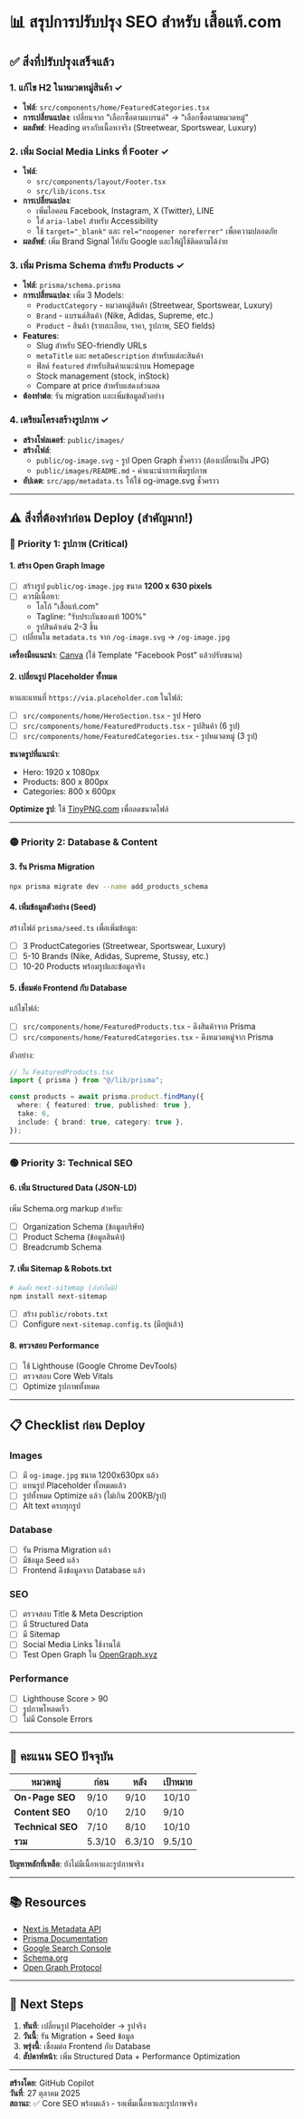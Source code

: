 # 📊 สรุปการปรับปรุง SEO สำหรับ เสื้อแท้.com

## ✅ สิ่งที่ปรับปรุงเสร็จแล้ว

### 1. แก้ไข H2 ในหมวดหมู่สินค้า ✓

- **ไฟล์**: `src/components/home/FeaturedCategories.tsx`
- **การเปลี่ยนแปลง**: เปลี่ยนจาก "เลือกซื้อตามแบรนด์" → "เลือกซื้อตามหมวดหมู่"
- **ผลลัพธ์**: Heading ตรงกับเนื้อหาจริง (Streetwear, Sportswear, Luxury)

### 2. เพิ่ม Social Media Links ที่ Footer ✓

- **ไฟล์**:
  - `src/components/layout/Footer.tsx`
  - `src/lib/icons.tsx`
- **การเปลี่ยนแปลง**:
  - เพิ่มไอคอน Facebook, Instagram, X (Twitter), LINE
  - ใส่ `aria-label` สำหรับ Accessibility
  - ใช้ `target="_blank"` และ `rel="noopener noreferrer"` เพื่อความปลอดภัย
- **ผลลัพธ์**: เพิ่ม Brand Signal ให้กับ Google และให้ผู้ใช้ติดตามได้ง่าย

### 3. เพิ่ม Prisma Schema สำหรับ Products ✓

- **ไฟล์**: `prisma/schema.prisma`
- **การเปลี่ยนแปลง**: เพิ่ม 3 Models:
  - `ProductCategory` - หมวดหมู่สินค้า (Streetwear, Sportswear, Luxury)
  - `Brand` - แบรนด์สินค้า (Nike, Adidas, Supreme, etc.)
  - `Product` - สินค้า (รายละเอียด, ราคา, รูปภาพ, SEO fields)
- **Features**:
  - Slug สำหรับ SEO-friendly URLs
  - `metaTitle` และ `metaDescription` สำหรับแต่ละสินค้า
  - ฟิลด์ `featured` สำหรับสินค้าแนะนำบน Homepage
  - Stock management (stock, inStock)
  - Compare at price สำหรับแสดงส่วนลด
- **ต้องทำต่อ**: รัน migration และเพิ่มข้อมูลตัวอย่าง

### 4. เตรียมโครงสร้างรูปภาพ ✓

- **สร้างโฟลเดอร์**: `public/images/`
- **สร้างไฟล์**:
  - `public/og-image.svg` - รูป Open Graph ชั่วคราว (ต้องเปลี่ยนเป็น JPG)
  - `public/images/README.md` - คำแนะนำการเพิ่มรูปภาพ
- **อัปเดต**: `src/app/metadata.ts` ให้ใช้ og-image.svg ชั่วคราว

---

## ⚠️ สิ่งที่ต้องทำก่อน Deploy (สำคัญมาก!)

### 🔴 Priority 1: รูปภาพ (Critical)

#### 1. สร้าง Open Graph Image

- [ ] สร้างรูป `public/og-image.jpg` ขนาด **1200 x 630 pixels**
- [ ] ควรมีเนื้อหา:
  - โลโก้ "เสื้อแท้.com"
  - Tagline: "รับประกันของแท้ 100%"
  - รูปสินค้าเด่น 2-3 ชิ้น
- [ ] เปลี่ยนใน `metadata.ts` จาก `/og-image.svg` → `/og-image.jpg`

**เครื่องมือแนะนำ**: [Canva](https://www.canva.com/) (ใช้ Template "Facebook Post" แล้วปรับขนาด)

#### 2. เปลี่ยนรูป Placeholder ทั้งหมด

หาและแทนที่ `https://via.placeholder.com` ในไฟล์:

- [ ] `src/components/home/HeroSection.tsx` - รูป Hero
- [ ] `src/components/home/FeaturedProducts.tsx` - รูปสินค้า (6 รูป)
- [ ] `src/components/home/FeaturedCategories.tsx` - รูปหมวดหมู่ (3 รูป)

**ขนาดรูปที่แนะนำ**:

- Hero: 1920 x 1080px
- Products: 800 x 800px
- Categories: 800 x 600px

**Optimize รูป**: ใช้ [TinyPNG.com](https://tinypng.com/) เพื่อลดขนาดไฟล์

---

### 🟡 Priority 2: Database & Content

#### 3. รัน Prisma Migration

```bash
npx prisma migrate dev --name add_products_schema
```

#### 4. เพิ่มข้อมูลตัวอย่าง (Seed)

สร้างไฟล์ `prisma/seed.ts` เพื่อเพิ่มข้อมูล:

- [ ] 3 ProductCategories (Streetwear, Sportswear, Luxury)
- [ ] 5-10 Brands (Nike, Adidas, Supreme, Stussy, etc.)
- [ ] 10-20 Products พร้อมรูปและข้อมูลจริง

#### 5. เชื่อมต่อ Frontend กับ Database

แก้ไขไฟล์:

- [ ] `src/components/home/FeaturedProducts.tsx` - ดึงสินค้าจาก Prisma
- [ ] `src/components/home/FeaturedCategories.tsx` - ดึงหมวดหมู่จาก Prisma

ตัวอย่าง:

```typescript
// ใน FeaturedProducts.tsx
import { prisma } from "@/lib/prisma";

const products = await prisma.product.findMany({
  where: { featured: true, published: true },
  take: 6,
  include: { brand: true, category: true },
});
```

---

### 🟢 Priority 3: Technical SEO

#### 6. เพิ่ม Structured Data (JSON-LD)

เพิ่ม Schema.org markup สำหรับ:

- [ ] Organization Schema (ข้อมูลบริษัท)
- [ ] Product Schema (ข้อมูลสินค้า)
- [ ] Breadcrumb Schema

#### 7. เพิ่ม Sitemap & Robots.txt

```bash
# ติดตั้ง next-sitemap (ถ้ายังไม่มี)
npm install next-sitemap
```

- [ ] สร้าง `public/robots.txt`
- [ ] Configure `next-sitemap.config.ts` (มีอยู่แล้ว)

#### 8. ตรวจสอบ Performance

- [ ] ใช้ Lighthouse (Google Chrome DevTools)
- [ ] ตรวจสอบ Core Web Vitals
- [ ] Optimize รูปภาพทั้งหมด

---

## 📋 Checklist ก่อน Deploy

### Images

- [ ] มี `og-image.jpg` ขนาด 1200x630px แล้ว
- [ ] แทนรูป Placeholder ทั้งหมดแล้ว
- [ ] รูปทั้งหมด Optimize แล้ว (ไม่เกิน 200KB/รูป)
- [ ] Alt text ครบทุกรูป

### Database

- [ ] รัน Prisma Migration แล้ว
- [ ] มีข้อมูล Seed แล้ว
- [ ] Frontend ดึงข้อมูลจาก Database แล้ว

### SEO

- [ ] ตรวจสอบ Title & Meta Description
- [ ] มี Structured Data
- [ ] มี Sitemap
- [ ] Social Media Links ใช้งานได้
- [ ] Test Open Graph ใน [OpenGraph.xyz](https://www.opengraph.xyz/)

### Performance

- [ ] Lighthouse Score > 90
- [ ] รูปภาพโหลดเร็ว
- [ ] ไม่มี Console Errors

---

## 🎯 คะแนน SEO ปัจจุบัน

| หมวดหมู่          | ก่อน   | หลัง   | เป้าหมาย |
| ----------------- | ------ | ------ | -------- |
| **On-Page SEO**   | 9/10   | 9/10   | 10/10    |
| **Content SEO**   | 0/10   | 2/10   | 9/10     |
| **Technical SEO** | 7/10   | 8/10   | 10/10    |
| **รวม**           | 5.3/10 | 6.3/10 | 9.5/10   |

**ปัญหาหลักที่เหลือ**: ยังไม่มีเนื้อหาและรูปภาพจริง

---

## 📚 Resources

- [Next.js Metadata API](https://nextjs.org/docs/app/building-your-application/optimizing/metadata)
- [Prisma Documentation](https://www.prisma.io/docs)
- [Google Search Console](https://search.google.com/search-console)
- [Schema.org](https://schema.org/)
- [Open Graph Protocol](https://ogp.me/)

---

## 🚀 Next Steps

1. **ทันที**: เปลี่ยนรูป Placeholder → รูปจริง
2. **วันนี้**: รัน Migration + Seed ข้อมูล
3. **พรุ่งนี้**: เชื่อมต่อ Frontend กับ Database
4. **สัปดาห์หน้า**: เพิ่ม Structured Data + Performance Optimization

---

**สร้างโดย**: GitHub Copilot  
**วันที่**: 27 ตุลาคม 2025  
**สถานะ**: ✅ Core SEO พร้อมแล้ว - รอเพิ่มเนื้อหาและรูปภาพจริง
